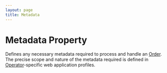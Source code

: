 ```yaml
---
layout: page
title: Metadata
---
```


# Metadata Property
Defines any necessary metadata required to process and handle an [Order](../concepts/order). The precise scope and nature of the metadata required is defined in [Operator](../concepts/operator)-specific web application profiles.
